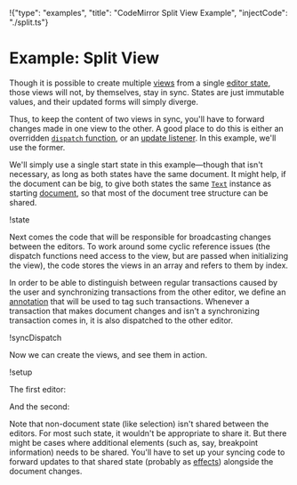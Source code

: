 !{"type": "examples", "title": "CodeMirror Split View Example", "injectCode": "./split.ts"}

# Example: Split View

Though it is possible to create multiple [views](##view.EditorView)
from a single [editor state](##state.EditorState), those views will
not, by themselves, stay in sync. States are just immutable values,
and their updated forms will simply diverge.

Thus, to keep the content of two views in sync, you'll have to forward
changes made in one view to the other. A good place to do this is
either an overridden [`dispatch`
function](##view.EditorView.constructor^config.dispatch), or an
[update listener](##view.EditorView^updateListener). In this example,
we'll use the former.

We'll simply use a single start state in this example—though that
isn't necessary, as long as both states have the same document. It
might help, if the document can be big, to give both states the same
[`Text`](##state.Text) instance as starting
[document](##state.EditorStateConfig.doc), so that most of the
document tree structure can be shared.

!state

Next comes the code that will be responsible for broadcasting changes
between the editors. To work around some cyclic reference issues (the
dispatch functions need access to the view, but are passed when
initializing the view), the code stores the views in an array and
refers to them by index.

In order to be able to distinguish between regular transactions caused
by the user and synchronizing transactions from the other editor, we
define an [annotation](##state.Annotation) that will be used to tag
such transactions. Whenever a transaction that makes document changes
and isn't a synchronizing transaction comes in, it is also dispatched
to the other editor.

!syncDispatch

Now we can create the views, and see them in action.

!setup

The first editor:

<style>
  .cm-editor { height: 100px }
</style>
<div id=editor1></div>

And the second:

<div id=editor2></div>
<script defer src="../../codemirror.js"></script>
<script defer src="split.js"></script>

Note that non-document state (like selection) isn't shared between the
editors. For most such state, it wouldn't be appropriate to share it.
But there might be cases where additional elements (such as, say,
breakpoint information) needs to be shared. You'll have to set up your
syncing code to forward updates to that shared state (probably as
[effects](##state.StateEffect)) alongside the document changes.
